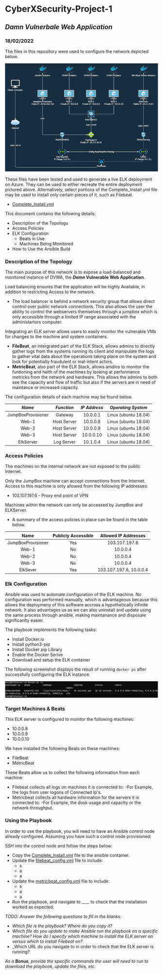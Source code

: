 # CyberXSecurity-Project-1
## **_Damn Vulnerbale Web Application_**
### 18/02/2022

The files in this repository were used to configure the network depicted below.

![plot](Images/DVWA_Network_Diagram.png)

These files have been tested and used to generate a live ELK deployment on Azure. They can be used to either recreate the entire deployment pictured above. Alternatively, select portions of the Complete_Install.yml file may be used to install only certain pieces of it, such as Filebeat.

  - [Complete_Install.yml](Scripts/Complete_Install.yml)

This document contains the following details:
- Description of the Topologu
- Access Policies
- ELK Configuration
  - Beats in Use
  - Machines Being Monitored
- How to Use the Ansible Build


### Description of the Topology

The main purpose of this network is to expose a load-balanced and monitored instance of DVWA, the **_Damn_ Vulnerable Web Application**.

Load balancing ensures that the application will be highly Available, in addition to restricting Access to the network.
- The load balancer is behind a network security group that allows direct control over public network connections. This also allows the user the ability to control the webservers themselves through a jumpbox which is only accessible through a limited IP range associated with the administartors computer.

Integrating an ELK server allows users to easily monitor the vulnerable VMs for changes to the machine and system containers.
- **FileBeat**, an intergrated part of the ELK Stack, allows admins to directly gather logs from the systems running its client and manipulate the logs to gather vital data about the operations taking place on the system and look for potentially fraudulent or mal-intent actors. 
- **MetricBeat**, also part of the ELK Stack, allows amdins to monitor the funtioning and helth of the machines by looking at performance metricks from the network and hardware. This allows the admins to both see the capacity and flow of traffic but also if the servers are in need of maintance or increased capacity.

The configuration details of each machine may be found below.

|     **_Name_**     | **_Function_** | **_IP Address_** | **_Operating System_** |
|:------------------:|:--------------:|:----------------:|:----------------------:|
| JumpBoxProvisioner | Gateway        | 10.0.0.1         | Linux (ubuntu 18.04)   |
|        Web-1       | Host Server    | 10.0.0.8         | Linux (ubuntu 18.04)   |
|        Web-2       | Host Server    | 10.0.0.9         | Linux (ubuntu 18.04)   |
|        Web-3       | Host Server    | 10.0.0.10        | Linux (ubuntu 18.04)   |
|      ElkServer     | Log Server     | 10.1.0.4         | Linux (ubuntu 18.04)   |

### Access Policies

The machines on the internal network are not exposed to the public Internet. 

Only the JumpBox machine can accept connections from the Internet. Access to this machine is only allowed from the following IP addresses:
- 103.107.197.6 - Proxy end point of VPN

Machines within the network can only be accessed by JumpBox and ELKServer.
- A summary of the access policies in place can be found in the table below.

|      **Name**      | **Publicly Accessible** | **Allowed IP Addresses** |
|:------------------:|:-----------------------:|:------------------------:|
| JumpBoxProvisioner |           Yes           |       103.107.197.6      |
|        Web-1       |            No           |         10.0.0.4         |
|        Web-2       |            No           |         10.0.0.4         |
|        Web-3       |            No           |         10.0.0.4         |
|      ElkSever      |           Yes           |  103.107.197.6, 10.0.0.4 |

### Elk Configuration

Ansible was used to automate configuration of the ELK machine. No configuration was performed manually, which is advantageous because this allows the deploymeny of this software accross a hypothetically infinite network. It also advantages us as we can also uninstall and update using the same process through ansible, making maintanance and disposale significanlty easier.

The playbook implements the following tasks:
- Install Docker.io
- Install python3-pip
- Install Docker pip Library
- Enable the Docker Serive
- Download and setup the ELK container

The following screenshot displays the result of running `docker ps` after successfully configuring the ELK instance.

![plot](Images/elk_running_screenshot-fixed_ports.png)

### Target Machines & Beats
This ELK server is configured to monitor the following machines:
- 10.0.0.8
- 10.0.0.9
- 10.0.0.10

We have installed the following Beats on these machines:
- FileBeat
- MetricBeat

These Beats allow us to collect the following information from each machine:
- Filebeat collects all logs on machines it is connected to:
  -For Example, the logs from user logons of Connected Ip's.
- Metricbeat collects all hardware information for the servers it is connected to:
  -For Example, the dosk usage and capacity or the network throughput.

### Using the Playbook
In order to use the playbook, you will need to have an Ansible control node already configured. Assuming you have such a control node provisioned: 

SSH into the control node and follow the steps below:
- Copy the [Complete_Install.yml](Scripts/Complete_Install.yml) file to the ansible container.
- Update the [filebeat_config.yml](Scripts/filebeat_config.yml) file to include:
  - s
  - a
  - a
- Update the [metricbeat_config.yml](Scripts/metricbeat_config.yml) file to include:
  - s
  - a
  - a
- Run the playbook, and navigate to ____ to check that the installation worked as expected.

_TODO: Answer the following questions to fill in the blanks:_
- _Which file is the playbook? Where do you copy it?_
- _Which file do you update to make Ansible run the playbook on a specific machine? How do I specify which machine to install the ELK server on versus which to install Filebeat on?_
- _Which URL do you navigate to in order to check that the ELK server is running?

_As a **Bonus**, provide the specific commands the user will need to run to download the playbook, update the files, etc._
